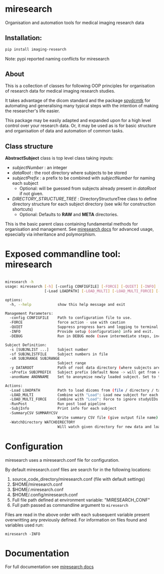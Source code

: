 # miresearch
Organisation and automation tools for medical imaging research data

## Installation: 

```bash
pip install imaging-research
```
Note: pypi reported naming conflicts for miresearch

## About

This is a collection of classes for following OOP principles for organisation of research data for medical imaging research studies. 

It takes advantage of the dicom standard and the package [spydcmtk](https://github.com/fraser29/spydcmtk) for automating and generalising many typical steps with the intention of making the researcher's life easier. 

This package may be easily adapted and expanded upon for a high level control over your research data. Or, it may be used as is for basic structure and organisation of data and automation of common tasks. 

## Class structure

**AbstractSubject**  class is top level class taking inputs:
- *subjectNumber* : an integer
- *dataRoot* : the root directory where subjects to be stored             
- *subjectPrefix* : a prefix to be combined with *subjectNumber* for naming each subject
    - Optional: will be guessed from subjects already present in *dataRoot* if not given. 
- *DIRECTORY_STRUCTURE_TREE* : DirectoryStructureTree class to define directory structure for each subject directory (see wiki for construction shortcuts)
    - Optional: Defaults to **RAW** and **META** directories. 

This is the basic parent class containing fundamental methods for organisation and management. See  [miresearch docs](https://fraser29.github.io/miresearch/) for advanced usage, epsecially via inheritance and polymorphism. 

# Exposed commandline tool: miresearch

```bash

miresearch -h
usage: miresearch [-h] [-config CONFIGFILE] [-FORCE] [-QUIET] [-INFO] [-DEBUG] [-s [SUBJNLIST ...]] [-sf SUBJNLISTFILE] [-sR SUBJRANGE SUBJRANGE] [-y DATAROOT] [-sPrefix SUBJPREFIX] [-anonName ANONNAME]
                  [-Load LOADPATH] [-LOAD_MULTI] [-LOAD_MULTI_FORCE] [-RunPost] [-SubjInfo] [-SummaryCSV SUMMARYCSV] [-WatchDirectory WATCHDIRECTORY]

options:
  -h, --help            show this help message and exit

Management Parameters:
  -config CONFIGFILE    Path to configuration file to use.
  -FORCE                force action - use with caution
  -QUIET                Suppress progress bars and logging to terminal
  -INFO                 Provide setup (configuration) info and exit.
  -DEBUG                Run in DEBUG mode (save intermediate steps, increase log output)

Subject Definition:
  -s [SUBJNLIST ...]    Subject number
  -sf SUBJNLISTFILE     Subject numbers in file
  -sR SUBJRANGE SUBJRANGE
                        Subject range
  -y DATAROOT           Path of root data directory (where subjects are stored) [default None -> may be set in config file]
  -sPrefix SUBJPREFIX   Subject prefix [default None -> will get from config file OR dataRoot]
  -anonName ANONNAME    Set to anonymise newly loaded subject. Set to true to use for WatchDirectory. [default None]

Actions:
  -Load LOADPATH        Path to load dicoms from (file / directory / tar / tar.gz / zip)
  -LOAD_MULTI           Combine with "Load": Load new subject for each subdirectory under loadPath
  -LOAD_MULTI_FORCE     Combine with "Load": Force to ignore studyUIDs and load new ID per subdirectory
  -RunPost              Run post load pipeline
  -SubjInfo             Print info for each subject
  -SummaryCSV SUMMARYCSV
                        Write summary CSV file (give output file name)
  -WatchDirectory WATCHDIRECTORY
                        Will watch given directory for new data and load as new study

```

# Configuration

miresearch uses a miresearch.conf file for configuration. 

By default miresearch.conf files are search for in the following locations: 

1. source_code_directory/miresearch.conf (file with default settings)
2. $HOME/miresearch.conf
3. $HOME/.miresearch.conf
4. $HOME/.config/miresearch.conf
5. Full file path defined at environment variable: "MIRESEARCH_CONF"
6. Full path passed as commandline argument to `miresearch`

Files are read in the above order with each subsequent variable present overwritting any previously defined. 
For information on files found and variables used run:

`miresearch -INFO` 

# Documentation

For full documentation see [miresearch docs](https://fraser29.github.io/miresearch/)